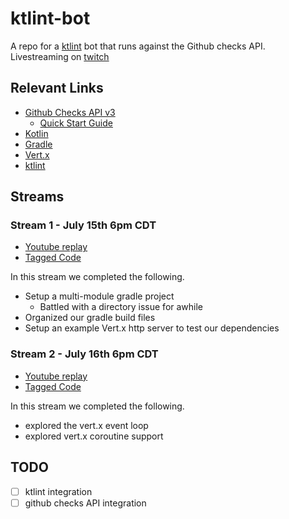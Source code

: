 # ktlint-bot
A repo for a [ktlint](https://ktlint.github.io/) bot that runs against the Github checks API. Livestreaming on [twitch](https://www.twitch.tv/zsiegel87/)

## Relevant Links
- [Github Checks API v3](https://developer.github.com/v3/checks/)
	- [Quick Start Guide](https://developer.github.com/apps/quickstart-guides/creating-ci-tests-with-the-checks-api/)
- [Kotlin](https://kotlinlang.org/)
- [Gradle](https://gradle.org/)
- [Vert.x](https://vertx.io/)
- [ktlint](https://ktlint.github.io/)

## Streams

### Stream 1 - July 15th 6pm CDT
- [Youtube replay](https://youtu.be/wIsFEgrNLsc?t=697)
- [Tagged Code](https://github.com/zsiegel/ktlint-bot/releases/tag/stream-01)

In this stream we completed the following.
- Setup a multi-module gradle project
	- Battled with a directory issue for awhile
- Organized our gradle build files
- Setup an example Vert.x http server to test our dependencies

### Stream 2 - July 16th 6pm CDT
- [Youtube replay](https://youtu.be/KlBeqbBnXaA)
- [Tagged Code](https://github.com/zsiegel/ktlint-bot/releases/tag/stream-02)

In this stream we completed the following.

- explored the vert.x event loop
- explored vert.x coroutine support

## TODO
- [ ] ktlint integration
- [ ] github checks API integration 